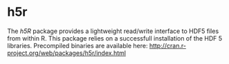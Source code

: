 h5r
===

The _h5R_ package provides a lightweight read/write interface to HDF5 files from within R. This package relies on a successfull
installation of the HDF 5 libraries. Precompiled binaries are available here: http://cran.r-project.org/web/packages/h5r/index.html

